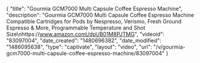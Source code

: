 {
    "title": "Gourmia GCM7000 Multi Capsule Coffee Espresso Machine",
    "description": "Gourmia GCM7000 Multi Capsule Coffee Espresso Machine Compatible Cartridges for Pods by Nespresso, Verismo, Fresh Ground Espresso & More, Programmable Temperature and Shot Size\nhttps:\/\/www.amazon.com\/dp\/B01M8PJTMG",
    "videoid": "83097004",
    "date_created": "1480696382",
    "date_modified": "1486095638",
    "type": "captivate",
    "layout": "video",
    "url": "\/v\/gourmia-gcm7000-multi-capsule-coffee-espresso-machine\/83097004"
}